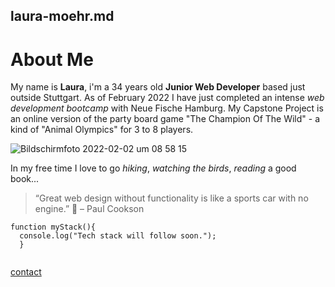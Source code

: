 ## laura-moehr.md
# About Me

My name is **Laura**, i'm a 34 years old **Junior Web Developer** based just outside Stuttgart. As of February 2022 I have just completed an intense _web development bootcamp_ with Neue Fische Hamburg. My Capstone Project is an online version of the party board game "The Champion Of The Wild" - a kind of "Animal Olympics" for 3 to 8 players.

![Bildschirmfoto 2022-02-02 um 08 58 15](https://user-images.githubusercontent.com/86975686/152359461-9691ebe5-ec6d-4619-a066-5b7a8870fc6b.png)

In my free time I love to go _hiking_, _watching the birds_, _reading_ a good book...

> “Great web design without functionality is like a sports car with no engine.” :car:
– Paul Cookson 

```
function myStack(){
  console.log("Tech stack will follow soon.");
  }
  
```
[contact](laura.moehr@gmail.com)
